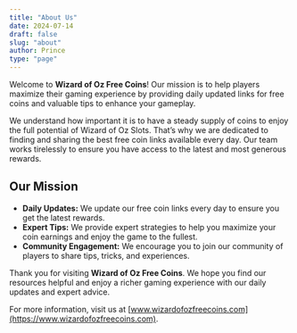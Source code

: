 ```yaml
---
title: "About Us"
date: 2024-07-14
draft: false
slug: "about"
author: Prince
type: "page"
---
```


Welcome to **Wizard of Oz Free Coins**! Our mission is to help players maximize their gaming experience by providing daily updated links for free coins and valuable tips to enhance your gameplay.

We understand how important it is to have a steady supply of coins to enjoy the full potential of Wizard of Oz Slots. That’s why we are dedicated to finding and sharing the best free coin links available every day. Our team works tirelessly to ensure you have access to the latest and most generous rewards.

## Our Mission

- **Daily Updates:** We update our free coin links every day to ensure you get the latest rewards.
- **Expert Tips:** We provide expert strategies to help you maximize your coin earnings and enjoy the game to the fullest.
- **Community Engagement:** We encourage you to join our community of players to share tips, tricks, and experiences.

Thank you for visiting **Wizard of Oz Free Coins**. We hope you find our resources helpful and enjoy a richer gaming experience with our daily updates and expert advice.

For more information, visit us at [www.wizardofozfreecoins.com](https://www.wizardofozfreecoins.com).

